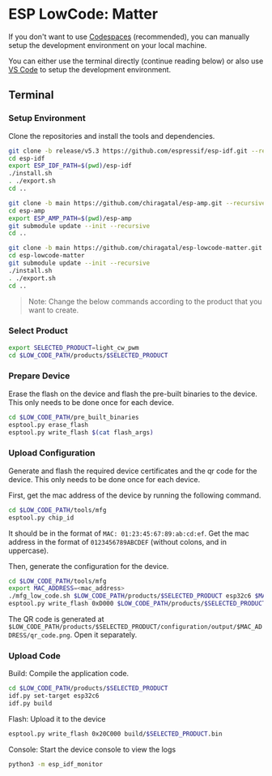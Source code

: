 # ESP LowCode: Matter

If you don't want to use [Codespaces](../README.md#start-codespace) (recommended), you can manually setup the development environment on your local machine.

You can either use the terminal directly (continue reading below) or also use [VS Code](./getting_started_vscode.md) to setup the development environment.

## Terminal

### Setup Environment

Clone the repositories and install the tools and dependencies.

```sh
git clone -b release/v5.3 https://github.com/espressif/esp-idf.git --recursive
cd esp-idf
export ESP_IDF_PATH=$(pwd)/esp-idf
./install.sh
. ./export.sh
cd ..
```

```sh
git clone -b main https://github.com/chiragatal/esp-amp.git --recursive
cd esp-amp
export ESP_AMP_PATH=$(pwd)/esp-amp
git submodule update --init --recursive
cd ..
```

```sh
git clone -b main https://github.com/chiragatal/esp-lowcode-matter.git --recursive
cd esp-lowcode-matter
git submodule update --init --recursive
./install.sh
. ./export.sh
cd ..
```

> Note: Change the below commands according to the product that you want to create.

### Select Product

```sh
export SELECTED_PRODUCT=light_cw_pwm
cd $LOW_CODE_PATH/products/$SELECTED_PRODUCT
```

### Prepare Device

Erase the flash on the device and flash the pre-built binaries to the device. This only needs to be done once for each device.

```sh
cd $LOW_CODE_PATH/pre_built_binaries
esptool.py erase_flash
esptool.py write_flash $(cat flash_args)
```

### Upload Configuration

Generate and flash the required device certificates and the qr code for the device. This only needs to be done once for each device.

First, get the mac address of the device by running the following command.

```sh
cd $LOW_CODE_PATH/tools/mfg
esptool.py chip_id
```

It should be in the format of `MAC: 01:23:45:67:89:ab:cd:ef`. Get the mac address in the format of `0123456789ABCDEF` (without colons, and in uppercase).

Then, generate the configuration for the device.

```sh
cd $LOW_CODE_PATH/tools/mfg
export MAC_ADDRESS=<mac_address>
./mfg_low_code.sh $LOW_CODE_PATH/products/$SELECTED_PRODUCT esp32c6 $MAC_ADDRESS
esptool.py write_flash 0xD000 $LOW_CODE_PATH/products/$SELECTED_PRODUCT/configuration/output/$MAC_ADDRESS/${MAC_ADDRESS}_esp_secure_cert.bin 0x1F2000 $LOW_CODE_PATH/products/$SELECTED_PRODUCT/configuration/output/$MAC_ADDRESS/${MAC_ADDRESS}_fctry.bin
```

The QR code is generated at `$LOW_CODE_PATH/products/$SELECTED_PRODUCT/configuration/output/$MAC_ADDRESS/qr_code.png`. Open it separately.

### Upload Code

Build: Compile the application code.

```sh
cd $LOW_CODE_PATH/products/$SELECTED_PRODUCT
idf.py set-target esp32c6
idf.py build
```

Flash: Upload it to the device

```sh
esptool.py write_flash 0x20C000 build/$SELECTED_PRODUCT.bin
```

Console: Start the device console to view the logs

```sh
python3 -m esp_idf_monitor
```
